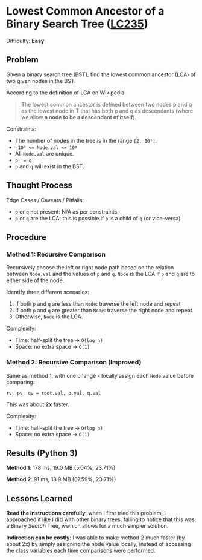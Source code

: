 # Lowest Common Ancestor of a Binary Search Tree ([LC235](https://leetcode.com/problems/lowest-common-ancestor-of-a-binary-search-tree/))
Difficulty: **Easy**

## Problem
Given a binary search tree (BST), find the lowest common ancestor (LCA) of two given nodes in the BST.

According to the definition of LCA on Wikipedia:
> The lowest common ancestor is defined between two nodes p and q as the lowest node in T that has both p and q as descendants (where we allow **a node to be a descendant of itself**).

Constraints:
- The number of nodes in the tree is in the range `[2, 10⁵]`.
- `-10⁹ <= Node.val <= 10⁹`
- All `Node.val` are unique.
- `p != q`
- `p` and `q` will exist in the BST.

## Thought Process

Edge Cases / Caveats / Pitfalls:
- `p` or `q` not present:  N/A as per constraints
- `p` or `q` are the LCA:  this is possible if `p` is a child of `q` (or vice-versa)

## Procedure

### Method 1: Recursive Comparison
Recursively choose the left or right node path based on the relation between `Node.val` and the values of `p` and `q`.  `Node` is the LCA if `p` and `q` are to either side of the node.

Identify three different scenarios:
1. If both `p` and `q` are less than `Node`:  traverse the left node and repeat
2. If both `p` and `q` are greater than `Node`:  traverse the right node and repeat
3. Otherwise, `Node` is the LCA.

Complexity:
- Time: half-split the tree -> `O(log n)`
- Space: no extra space -> `O(1)`

### Method 2: Recursive Comparison (Improved)

Same as method 1, with one change - locally assign each `Node` value before comparing:
```
rv, pv, qv = root.val, p.val, q.val
```
This was about **2x** faster.

Complexity:
- Time: half-split the tree -> `O(log n)`
- Space: no extra space -> `O(1)`

## Results (Python 3)

**Method 1**:  178 ms, 19.0 MB (5.04%, 23.71%)

**Method 2**:  91 ms, 18.9 MB (67.59%, 23.71%)

## Lessons Learned

**Read the instructions carefully**:  when I first tried this problem, I approached it like I did with other binary trees, failing to notice that this was a Binary *Search* Tree, wwhich allows for a much simpler solution.

**Indirection can be costly**:  I was able to make method 2 much faster (by about 2x) by simply assigning the node value locally, instead of accessing the class variables each time comparisons were performed.
